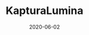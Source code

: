 ---
title: KapturaLumina
projectLink: https://kapturalumina.sznm.dev/
repoLink: https://github.com/sozonome/kapturalumina
description: My Bachelor / Undergraduate Thesis Project. Basic Photography Learning Mobile App with Gamification. Built using Ionic, React, and Firebase.
date: "2020-06-02"
thumbnail: "/app_icons/icon_kapturalumina.png"
highlight: true
appStoreLink: 
playStoreLink: https://play.google.com/store/apps/details?id=dev.sznm.kapturalumina
---